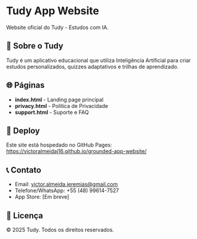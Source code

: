 # Tudy App Website

Website oficial do Tudy - Estudos com IA.

## 📱 Sobre o Tudy

Tudy é um aplicativo educacional que utiliza Inteligência Artificial para criar estudos personalizados, quizzes adaptativos e trilhas de aprendizado.

## 🌐 Páginas

- **index.html** - Landing page principal
- **privacy.html** - Política de Privacidade
- **support.html** - Suporte e FAQ

## 🚀 Deploy

Este site está hospedado no GitHub Pages:
https://victoralmeidaj16.github.io/grounded-app-website/

## 📞 Contato

- Email: victor.almeida.jeremias@gmail.com
- Telefone/WhatsApp: +55 (48) 99614-7527
- App Store: [Em breve]

## 📄 Licença

© 2025 Tudy. Todos os direitos reservados.

